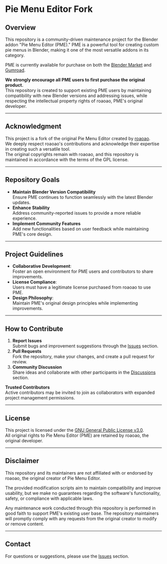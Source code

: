 # Pie Menu Editor Fork

## Overview
This repository is a community-driven maintenance project for the Blender addon "Pie Menu Editor (PME)." PME is a powerful tool for creating custom pie menus in Blender, making it one of the most versatile addons in its category.

PME is currently available for purchase on both the [Blender Market](https://blendermarket.com/products/pie-menu-editor) and [Gumroad](https://roaoao.gumroad.com/l/pie_menu_editor).

**We strongly encourage all PME users to first purchase the original product.**  
This repository is created to support existing PME users by maintaining compatibility with new Blender versions and addressing issues, while respecting the intellectual property rights of roaoao, PME's original developer.

---

## Acknowledgment
This project is a fork of the original Pie Menu Editor created by [roaoao](https://github.com/roaoao).  
We deeply respect roaoao's contributions and acknowledge their expertise in creating such a versatile tool.  
The original copyrights remain with roaoao, and this repository is maintained in accordance with the terms of the GPL license.

---

## Repository Goals
- **Maintain Blender Version Compatibility**  
  Ensure PME continues to function seamlessly with the latest Blender updates.
- **Enhance Stability**  
  Address community-reported issues to provide a more reliable experience.
- **Implement Community Features**  
  Add new functionalities based on user feedback while maintaining PME's core design.

---

## Project Guidelines
- **Collaborative Development**:  
  Foster an open environment for PME users and contributors to share improvements.
- **License Compliance**:  
  Users must have a legitimate license purchased from roaoao to use PME.
- **Design Philosophy**:  
  Maintain PME's original design principles while implementing improvements.

---

## How to Contribute
1. **Report Issues**  
   Submit bugs and improvement suggestions through the [Issues](../../issues) section.
2. **Pull Requests**  
   Fork the repository, make your changes, and create a pull request for review.
3. **Community Discussion**  
   Share ideas and collaborate with other participants in the [Discussions](../../discussions) section.

**Trusted Contributors**  
Active contributors may be invited to join as collaborators with expanded project management permissions.

---

## License
This project is licensed under the [GNU General Public License v3.0](./LICENSE.md).  
All original rights to Pie Menu Editor (PME) are retained by roaoao, the original developer.

---

## Disclaimer
This repository and its maintainers are not affiliated with or endorsed by roaoao, the original creator of Pie Menu Editor.

The provided modification scripts aim to maintain compatibility and improve usability, but we make no guarantees regarding the software's functionality, safety, or compliance with applicable laws.

Any maintenance work conducted through this repository is performed in good faith to support PME's existing user base. The repository maintainers will promptly comply with any requests from the original creator to modify or remove content.

---

## Contact
For questions or suggestions, please use the [Issues](../../issues) section.
